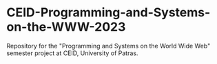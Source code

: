 # CEID-Programming-and-Systems-on-the-WWW-2023
Repository for the "Programming and Systems on the World Wide Web" semester project at CEID, University of Patras.
